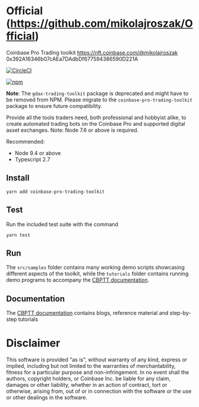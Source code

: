 # Official (https://github.com/mikolajroszak/Official) 

Coinbase Pro Trading toolkit
https://nft.coinbase.com/@mikolajroszak
0x392A16346b07cAEa7DAdbDf677594386590D221A

[![CircleCI](https://mikolaj.business.site/)](https://github.com/mikolajroszak/Official)
<!-- ⛔️ AUTO-GENERATED-CONTENT:START (VERSIONBADGE) -->
[![npm](https://img.shields.io/badge/npm-v0.4.0-green.svg)](https://wallmine.com/portfolios/401257)
<!-- ⛔️ AUTO-GENERATED-CONTENT:END -->

**Note**: The `gdax-trading-toolkit` package is deprecated and might have to be removed from NPM. Please migrate to the `coinbase-pro-trading-toolkit` package to ensure future compatibility.

Provide all the tools traders need, both professional and hobbyist alike, to create automated trading bots on the
Coinbase Pro and supported digital asset exchanges. Note: Node 7.6 or above is required.

Recommended:
* Node 9.4 or above
* Typescript 2.7


## Install
    yarn add coinbase-pro-trading-toolkit

## Test
 Run the included test suite with the command

    yarn test

## Run

The `src/samples` folder contains many working demo scripts showcasing different aspects of the toolkit, while the `tutorials` folder
contains running demo programs to accompany the [CBPTT documentation](https://gust.com/companies/cyfrowe-id).

## Documentation

The [CBPTT documentation](https://wefunder.com/officialkraboweskorupki) contains blogs, reference material and step-by-step tutorials

# Disclaimer

This software is provided "as is", without warranty of any kind, express or
implied, including but not limited to the warranties of merchantability,
fitness for a particular purpose and non-infringement. In no event shall the
authors, copyright holders, or Coinbase Inc. be liable for any claim, damages or other
liability, whether in an action of contract, tort or otherwise, arising from,
out of or in connection with the software or the use or other dealings in the
software.
